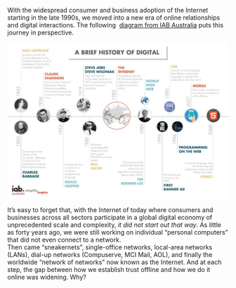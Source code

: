 With the widespread consumer and business adoption of the Internet starting in the late
1990s, we moved into a new era of online relationships and digital interactions. The
following ​ [diagram from IAB Australia​](https://www.iabaustralia.com.au/iab-blog/blog-articles/entry/a-brief-history-of-digital-it-s-always-good-to-reflect) puts this journey in perspective.

![moving_online](../images/history_of_digital.png)

It’s easy to forget that, with the Internet of today where consumers and businesses
across all sectors participate in a global digital economy of unprecedented scale and
complexity, *it did not start out that way*.​ As little as forty years ago, we were still working on individual “personal computers” that did not even connect to a network.  
Then came “sneakernets”, single-office networks, local-area networks (LANs), dial-up
networks (Compuserve, MCI Mail, AOL), and finally the worldwide “network of networks”
now known as the Internet. And at each step, the gap between how we establish trust
offline and how we do it online was widening. Why?